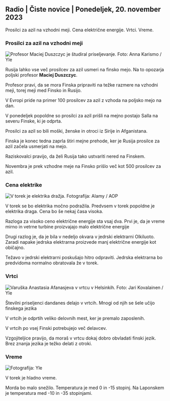 ## Radio \| Čiste novice \| Ponedeljek, 20. november 2023

Prosilci za azil na vzhodni meji. Cena električne energije. Vrtci. Vreme.

### Prosilci za azil na vzhodni meji

![Profesor Maciej Duszczyc je študiral priseljevanje. Foto: Anna Karismo / Yle](https://images.cdn.yle.fi/image/upload/c_crop,h_2268,w_4028,x_0,y_0/ar_1.777777777777777,c_fill,g_faces,h_675,w_1200/dpr_1.0/q_auto:eco/f_auto/fl_lossy/v1700423531/39-1203119655a67178e33b)

Rusija lahko vse več prosilcev za azil usmeri na finsko mejo. Na to opozarja poljski profesor **Maciej Duszczyc**.

Profesor pravi, da se mora Finska pripraviti na težke razmere na vzhodni meji, torej meji med Finsko in Rusijo.

V Evropi pride na primer 100 prosilcev za azil z vzhoda na poljsko mejo na dan.

V ponedeljek popoldne so prosilci za azil prišli na mejno postajo Salla na severu Finske, ki je odprta.

Prosilci za azil so bili moški, ženske in otroci iz Sirije in Afganistana.

Finska je konec tedna zaprla štiri mejne prehode, ker je Rusija prosilce za azil začela usmerjati na mejo.

Raziskovalci pravijo, da želi Rusija tako ustvariti nered na Finskem.

Novembra je prek vzhodne meje na Finsko prišlo več kot 500 prosilcev za azil.

### Cena elektrike

![V torek je elektrika dražja. Fotografija: Alamy / AOP](https://images.cdn.yle.fi/image/upload/c_crop,h_3375,w_6000,x_0,y_467/ar_1.777777777777777,c_fill,g_faces,h_675,w_1200/dpr_1.0/q_auto:eco/f_auto/fl_lossy/v1691842960/39-106121063c8f48238bcf)

V torek se bo elektrika močno podražila. Predvsem v torek popoldne je elektrika draga. Cena bo še nekaj časa visoka.

Razloga za visoko ceno električne energije sta vsaj dva. Prvi je, da je vreme mirno in vetrne turbine proizvajajo malo električne energije

Drugi razlog je, da je bila v nedeljo okvara v jedrski elektrarni Olkiluoto. Zaradi napake jedrska elektrarna proizvede manj električne energije kot običajno.

Težavo v jedrski elektrarni poskušajo hitro odpraviti. Jedrska elektrarna bo predvidoma normalno obratovala že v torek.

### Vrtci

![Varuška Anastasia Afanasjeva v vrtcu v Helsinkih. Foto: Jari Kovalainen / Yle](https://images.cdn.yle.fi/image/upload/c_crop,h_3375,w_6000,x_0,y_134/ar_1.7777777777777777,c_fill,g_faces,h_675,w_1200/dpr_1.0/q_auto:eco/f_auto/fl_lossy/v1700133967/39-12015336555f596ca4eb)

Številni priseljenci dandanes delajo v vrtcih. Mnogi od njih se šele učijo finskega jezika

V vrtcih je odprtih veliko delovnih mest, ker je premalo zaposlenih.

V vrtcih po vsej Finski potrebujejo več delavcev.

Vzgojiteljice pravijo, da moraš v vrtcu dokaj dobro obvladati finski jezik. Brez znanja jezika je težko delati z otroki.

### Vreme

![ Fotografija: Yle](https://images.cdn.yle.fi/image/upload/c_crop,h_1080,w_1919,x_0,y_0/ar_1.7777777777777777,c_fill,g_faces,h_675,w_1200/dpr_1.0/q_auto:eco/f_auto/fl_lossy/v1700492173/39-1203681655b7364e6c83)

V torek je hladno vreme.

Morda bo malo snežilo. Temperatura je med 0 in -15 stopinj. Na Laponskem je temperatura med -10 in -35 stopinjami.